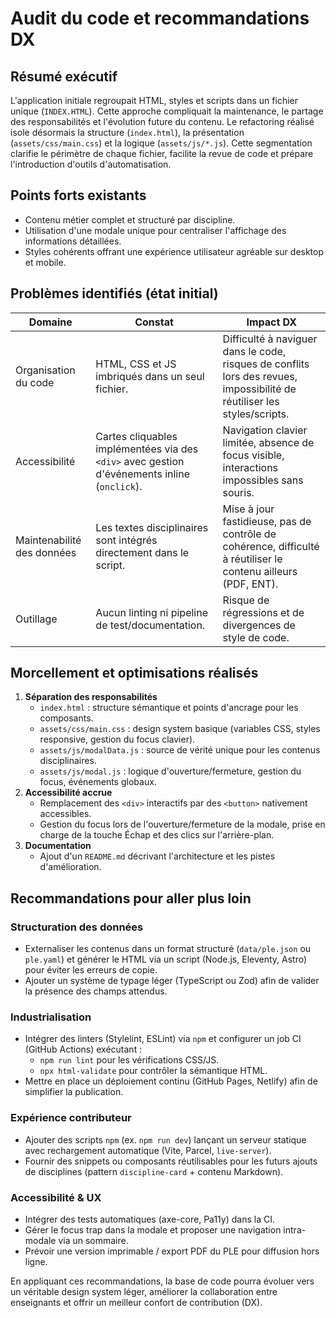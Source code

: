 # Audit du code et recommandations DX

## Résumé exécutif

L'application initiale regroupait HTML, styles et scripts dans un fichier unique (`INDEX.HTML`). Cette approche compliquait la maintenance, le partage des responsabilités et l'évolution future du contenu. Le refactoring réalisé isole désormais la structure (`index.html`), la présentation (`assets/css/main.css`) et la logique (`assets/js/*.js`). Cette segmentation clarifie le périmètre de chaque fichier, facilite la revue de code et prépare l'introduction d'outils d'automatisation.

## Points forts existants

- Contenu métier complet et structuré par discipline.
- Utilisation d'une modale unique pour centraliser l'affichage des informations détaillées.
- Styles cohérents offrant une expérience utilisateur agréable sur desktop et mobile.

## Problèmes identifiés (état initial)

| Domaine | Constat | Impact DX |
| --- | --- | --- |
| Organisation du code | HTML, CSS et JS imbriqués dans un seul fichier. | Difficulté à naviguer dans le code, risques de conflits lors des revues, impossibilité de réutiliser les styles/scripts. |
| Accessibilité | Cartes cliquables implémentées via des `<div>` avec gestion d'événements inline (`onclick`). | Navigation clavier limitée, absence de focus visible, interactions impossibles sans souris. |
| Maintenabilité des données | Les textes disciplinaires sont intégrés directement dans le script. | Mise à jour fastidieuse, pas de contrôle de cohérence, difficulté à réutiliser le contenu ailleurs (PDF, ENT). |
| Outillage | Aucun linting ni pipeline de test/documentation. | Risque de régressions et de divergences de style de code. |

## Morcellement et optimisations réalisés

1. **Séparation des responsabilités**
   - `index.html` : structure sémantique et points d'ancrage pour les composants.
   - `assets/css/main.css` : design system basique (variables CSS, styles responsive, gestion du focus clavier).
   - `assets/js/modalData.js` : source de vérité unique pour les contenus disciplinaires.
   - `assets/js/modal.js` : logique d'ouverture/fermeture, gestion du focus, événements globaux.
2. **Accessibilité accrue**
   - Remplacement des `<div>` interactifs par des `<button>` nativement accessibles.
   - Gestion du focus lors de l'ouverture/fermeture de la modale, prise en charge de la touche Échap et des clics sur l'arrière-plan.
3. **Documentation**
   - Ajout d'un `README.md` décrivant l'architecture et les pistes d'amélioration.

## Recommandations pour aller plus loin

### Structuration des données
- Externaliser les contenus dans un format structuré (`data/ple.json` ou `ple.yaml`) et générer le HTML via un script (Node.js, Eleventy, Astro) pour éviter les erreurs de copie.
- Ajouter un système de typage léger (TypeScript ou Zod) afin de valider la présence des champs attendus.

### Industrialisation
- Intégrer des linters (Stylelint, ESLint) via `npm` et configurer un job CI (GitHub Actions) exécutant :
  - `npm run lint` pour les vérifications CSS/JS.
  - `npx html-validate` pour contrôler la sémantique HTML.
- Mettre en place un déploiement continu (GitHub Pages, Netlify) afin de simplifier la publication.

### Expérience contributeur
- Ajouter des scripts `npm` (ex. `npm run dev`) lançant un serveur statique avec rechargement automatique (Vite, Parcel, `live-server`).
- Fournir des snippets ou composants réutilisables pour les futurs ajouts de disciplines (pattern `discipline-card` + contenu Markdown).

### Accessibilité & UX
- Intégrer des tests automatiques (axe-core, Pa11y) dans la CI.
- Gérer le focus trap dans la modale et proposer une navigation intra-modale via un sommaire.
- Prévoir une version imprimable / export PDF du PLE pour diffusion hors ligne.

En appliquant ces recommandations, la base de code pourra évoluer vers un véritable design system léger, améliorer la collaboration entre enseignants et offrir un meilleur confort de contribution (DX).

